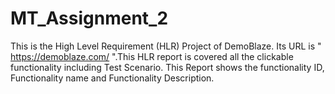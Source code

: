 # MT_Assignment_2
This is the High Level Requirement (HLR) Project of DemoBlaze. Its URL is " https://demoblaze.com/ ".This HLR report is covered all the clickable functionality including Test Scenario. This Report shows the functionality ID, Functionality name and Functionality Description.
